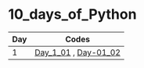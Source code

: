 # 10_days_of_Python

|Day|Codes|
|---|---|
| 1 |  [Day_1_01](https://github.com/1darshanpatil/10_days_of_Python/blob/main/day_1_01) , [Day-01_02](https://github.com/1darshanpatil/10_days_of_Python/blob/main/day_1_02.py) |

